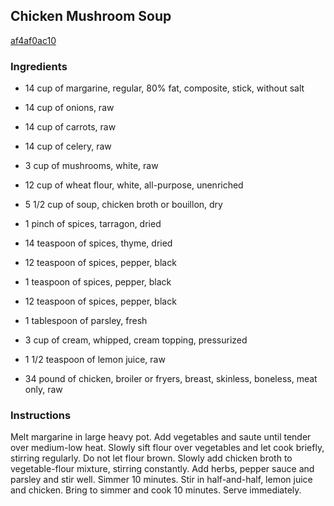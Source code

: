 ## Chicken Mushroom Soup

[af4af0ac10](http://www.food.com/recipe/chicken-mushroom-soup-78626)

### Ingredients

 - 14 cup of margarine, regular, 80% fat, composite, stick, without salt

 - 14 cup of onions, raw

 - 14 cup of carrots, raw

 - 14 cup of celery, raw

 - 3 cup of mushrooms, white, raw

 - 12 cup of wheat flour, white, all-purpose, unenriched

 - 5 1/2 cup of soup, chicken broth or bouillon, dry

 - 1 pinch of spices, tarragon, dried

 - 14 teaspoon of spices, thyme, dried

 - 12 teaspoon of spices, pepper, black

 - 1 teaspoon of spices, pepper, black

 - 12 teaspoon of spices, pepper, black

 - 1 tablespoon of parsley, fresh

 - 3 cup of cream, whipped, cream topping, pressurized

 - 1 1/2 teaspoon of lemon juice, raw

 - 34 pound of chicken, broiler or fryers, breast, skinless, boneless, meat only, raw

### Instructions

Melt margarine in large heavy pot. Add vegetables and saute until tender over medium-low heat. Slowly sift flour over vegetables and let cook briefly, stirring regularly. Do not let flour brown. Slowly add chicken broth to vegetable-flour mixture, stirring constantly. Add herbs, pepper sauce and parsley and stir well. Simmer 10 minutes. Stir in half-and-half, lemon juice and chicken. Bring to simmer and cook 10 minutes. Serve immediately.